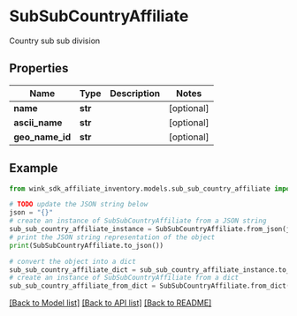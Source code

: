 # SubSubCountryAffiliate

Country sub sub division

## Properties

Name | Type | Description | Notes
------------ | ------------- | ------------- | -------------
**name** | **str** |  | [optional] 
**ascii_name** | **str** |  | [optional] 
**geo_name_id** | **str** |  | [optional] 

## Example

```python
from wink_sdk_affiliate_inventory.models.sub_sub_country_affiliate import SubSubCountryAffiliate

# TODO update the JSON string below
json = "{}"
# create an instance of SubSubCountryAffiliate from a JSON string
sub_sub_country_affiliate_instance = SubSubCountryAffiliate.from_json(json)
# print the JSON string representation of the object
print(SubSubCountryAffiliate.to_json())

# convert the object into a dict
sub_sub_country_affiliate_dict = sub_sub_country_affiliate_instance.to_dict()
# create an instance of SubSubCountryAffiliate from a dict
sub_sub_country_affiliate_from_dict = SubSubCountryAffiliate.from_dict(sub_sub_country_affiliate_dict)
```
[[Back to Model list]](../README.md#documentation-for-models) [[Back to API list]](../README.md#documentation-for-api-endpoints) [[Back to README]](../README.md)


